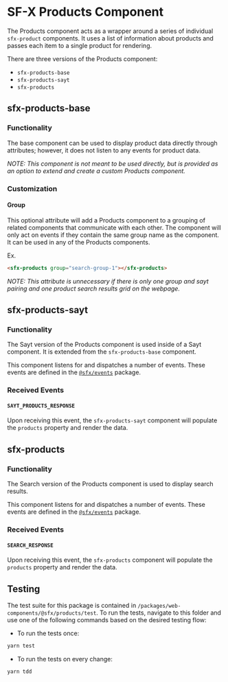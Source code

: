 # SF-X Products Component

The Products component acts as a wrapper around a series of individual
`sfx-product` components. It uses a list of information about products
and passes each item to a single product for rendering.

There are three versions of the Products component:
- `sfx-products-base`
- `sfx-products-sayt`
- `sfx-products`

## sfx-products-base

### Functionality

The base component can be used to display product data directly through attributes; however, it does not listen to any events for product data.

*NOTE: This component is not meant to be used directly, but is provided as an option to extend and create a custom Products component.*

### Customization

#### Group

This optional attribute will add a Products component to a grouping of related components that communicate with each other. The component will only act on events if they contain the same group name as the component. It can be used in any of the Products components.

Ex.
```html
<sfx-products group="search-group-1"></sfx-products>
```

*NOTE: This attribute is unnecessary if there is only one group and sayt pairing and one product search results grid on the webpage.*

## sfx-products-sayt

### Functionality

The Sayt version of the Products component is used inside of a Sayt component. It is extended from the `sfx-products-base` component.

This component listens for and dispatches a number of events. These events are defined in the [`@sfx/events`][sfx-events] package.

### Received Events

#### `SAYT_PRODUCTS_RESPONSE`

Upon receiving this event, the `sfx-products-sayt` component will populate the `products` property and render the data.

## sfx-products

### Functionality

The Search version of the Products component is used to display search results.

This component listens for and dispatches a number of events. These events are defined in the [`@sfx/events`][sfx-events] package.

### Received Events

#### `SEARCH_RESPONSE`

Upon receiving this event, the `sfx-products` component will populate the `products` property and render the data.

## Testing

The test suite for this package is contained in `/packages/web-components/@sfx/products/test`.
To run the tests, navigate to this folder and use one of the following commands based on the desired testing flow:

- To run the tests once:

 ```sh
yarn test
```

- To run the tests on every change:

```sh
yarn tdd
```

[sfx-events]: https://github.com/groupby/sfx-events
